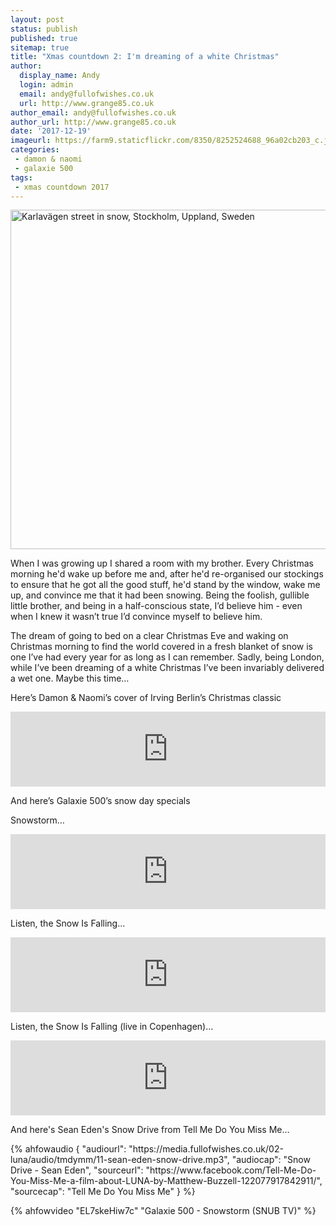 ```yaml
---
layout: post
status: publish
published: true
sitemap: true
title: "Xmas countdown 2: I'm dreaming of a white Christmas"
author:
  display_name: Andy
  login: admin
  email: andy@fullofwishes.co.uk
  url: http://www.grange85.co.uk
author_email: andy@fullofwishes.co.uk
author_url: http://www.grange85.co.uk
date: '2017-12-19'
imageurl: https://farm9.staticflickr.com/8350/8252524688_96a02cb203_c.jpg
categories:
 - damon & naomi
 - galaxie 500
tags:
 - xmas countdown 2017
---
```

<a data-flickr-embed="true"  href="https://www.flickr.com/photos/swedish_heritage_board/8252524688/" title="Karlavägen street in snow, Stockholm, Uppland, Sweden"><img src="https://farm9.staticflickr.com/8350/8252524688_96a02cb203_c.jpg" width="800" height="543" alt="Karlavägen street in snow, Stockholm, Uppland, Sweden"></a>
<p class="lead">When I was growing up I shared a room with my brother. Every Christmas morning he'd wake up before me and, after he'd re-organised our stockings to ensure that he got all the good stuff, he'd stand by the window, wake me up, and convince me that it had been snowing. Being the foolish, gullible little brother, and being in a half-conscious state, I’d believe him - even when I knew it wasn’t true I’d convince myself to believe him.</p>

<p>The dream of going to bed on a clear Christmas Eve and waking on Christmas morning to find the world covered in a fresh blanket of snow is one I’ve had every year for as long as I can remember. Sadly, being London, while I’ve been dreaming of a white Christmas I’ve been invariably delivered a wet one. Maybe this time&hellip;</p>

<p>Here’s Damon & Naomi’s cover of Irving Berlin’s Christmas classic</p>
<iframe style="border: 0; width: 100%; height: 120px;" src="https://bandcamp.com/EmbeddedPlayer/album=2221016275/size=large/bgcol=ffffff/linkcol=0687f5/tracklist=false/artwork=small/track=2954045243/transparent=true/" seamless><a href="http://damonandnaomi.bandcamp.com/album/spirit-of-love-b-sides-bonuses-and-soundtracks">Spirit of Love (B-sides, bonuses, and soundtracks) by Damon & Naomi</a></iframe>


<p>And here’s Galaxie 500’s snow day specials</p>
<p>Snowstorm&hellip;</p>
<iframe style="border: 0; width: 100%; height: 120px;" src="https://bandcamp.com/EmbeddedPlayer/album=158016030/size=large/bgcol=ffffff/linkcol=0687f5/tracklist=false/artwork=small/track=2355405035/transparent=true/" seamless><a href="http://galaxie500.bandcamp.com/album/on-fire">On Fire by Galaxie 500</a></iframe>

<p>Listen, the Snow Is Falling&hellip;</p>
<iframe style="border: 0; width: 100%; height: 120px;" src="https://bandcamp.com/EmbeddedPlayer/album=2405309532/size=large/bgcol=ffffff/linkcol=0687f5/tracklist=false/artwork=small/track=3594938743/transparent=true/" seamless><a href="http://galaxie500.bandcamp.com/album/this-is-our-music">This Is Our Music by Galaxie 500</a></iframe>

<p>Listen, the Snow Is Falling (live in Copenhagen)&hellip;</p>
<iframe style="border: 0; width: 100%; height: 120px;" src="https://bandcamp.com/EmbeddedPlayer/album=3510813574/size=large/bgcol=ffffff/linkcol=0687f5/tracklist=false/artwork=small/track=3152425973/transparent=true/" seamless><a href="http://galaxie500.bandcamp.com/album/copenhagen-live">Copenhagen (live) by Galaxie 500</a></iframe>

<p>And here's Sean Eden's Snow Drive from Tell Me Do You Miss Me&hellip;</p>
 {% ahfowaudio {
  "audiourl": "https://media.fullofwishes.co.uk/02-luna/audio/tmdymm/11-sean-eden-snow-drive.mp3",
  "audiocap": "Snow Drive - Sean Eden",
  "sourceurl": "https://www.facebook.com/Tell-Me-Do-You-Miss-Me-a-film-about-LUNA-by-Matthew-Buzzell-122077917842911/",
  "sourcecap": "Tell Me Do You Miss Me"
  } %}

{% ahfowvideo "EL7skeHiw7c" "Galaxie 500 - Snowstorm (SNUB TV)" %}
